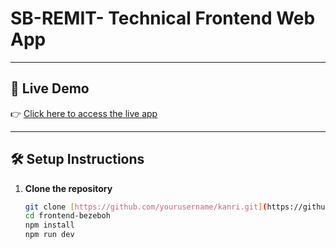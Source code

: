 # SB-REMIT- Technical Frontend Web App

---

## 🚀 Live Demo

👉 [Click here to access the live app](https://ephemeral-concha-b5ae46.netlify.app/team-members)

---

## 🛠️ Setup Instructions

1. **Clone the repository**

   ```bash
   git clone [https://github.com/yourusername/kanri.git](https://github.com/NY-Jordan/frontend-bezeboh/)
   cd frontend-bezeboh
   npm install
   npm run dev
